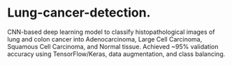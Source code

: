 # Lung-cancer-detection.
CNN-based deep learning model to classify histopathological images of lung and colon cancer into Adenocarcinoma, Large Cell Carcinoma, Squamous Cell Carcinoma, and Normal tissue. Achieved ~95% validation accuracy using TensorFlow/Keras, data augmentation, and class balancing.
